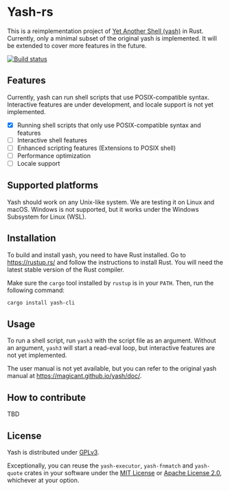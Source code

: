 # Yash-rs

This is a reimplementation project of [Yet Another Shell (yash)](https://magicant.github.io/yash/) in Rust.
Currently, only a minimal subset of the original yash is implemented.
It will be extended to cover more features in the future.

[![Build status](https://github.com/magicant/yash-rs/actions/workflows/ci.yml/badge.svg)](https://github.com/magicant/yash-rs/actions/workflows/ci.yml)

## Features

Currently, yash can run shell scripts that use POSIX-compatible syntax.
Interactive features are under development, and locale support is not yet implemented.

- [x] Running shell scripts that only use POSIX-compatible syntax and features
- [ ] Interactive shell features
- [ ] Enhanced scripting features (Extensions to POSIX shell)
- [ ] Performance optimization
- [ ] Locale support

## Supported platforms

Yash should work on any Unix-like system.
We are testing it on Linux and macOS.
Windows is not supported, but it works under the Windows Subsystem for Linux (WSL).

## Installation

To build and install yash, you need to have Rust installed.
Go to <https://rustup.rs/> and follow the instructions to install Rust.
You will need the latest stable version of the Rust compiler.

Make sure the `cargo` tool installed by `rustup` is in your `PATH`.
Then, run the following command:

```sh
cargo install yash-cli
```

## Usage

To run a shell script, run `yash3` with the script file as an argument.
Without an argument, `yash3` will start a read-eval loop, but interactive features are not yet implemented.

The user manual is not yet available, but you can refer to the original yash manual at <https://magicant.github.io/yash/doc/>.

## How to contribute

TBD

## License

Yash is distributed under [GPLv3](yash-cli/LICENSE-GPL).

Exceptionally, you can reuse the `yash-executor`, `yash-fnmatch` and
`yash-quote` crates in your software under the
[MIT License](yash-quote/LICENSE-MIT) or
[Apache License 2.0](yash-quote/LICENSE-Apache), whichever at your option.

